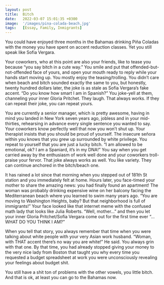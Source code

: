 ```yaml
---
layout: post
title:  Bitch
date:   2022-03-07 15:01:35 +0300
image:  '/images/pina-colada-beach.jpg'
tags:   [Essay, Family, Inmigrants]
---
```

You could have enjoyed three months in the Bahamas drinking Piña Coladas with the money you have spent on accent reduction classes. Yet you still speak like Sofia Vergara.

Your coworkers, who at this point are also your friends, like to tease you because “you say bitch in a cute way.” You smile and put that offended-but-not-offended face of yours, and open your mouth ready to reply while your hands start moving up. You mostly enjoy the teasing/trolling. You didn’t care when beach and bitch sounded exactly the same to you, but honestly, twenty hundred dollars later, the joke is as stale as Sofia Vergara’s fake accent. “Do you know how smart I am in Spanish?” You joke-yell at them, channeling your inner Gloria Pritchet. They laugh. That always works. If they can repeat their joke, you can repeat yours.

You are currently a senior manager, which is pretty awesome, having in mind you landed in New York seven years ago, jobless and in your mid-thirties, rehearsing in advance every single sentence you wanted to say. Your coworkers know perfectly well that now you won’t shut up. Your therapist insists that you should be proud of yourself. The insecure señora within you knows that you grew up surrounded by white privilege. You repeat to yourself that you are just a lucky bitch. “I am allowed to be emotional, ok? I am a Spaniard, it’s in my DNA!” You say when you get carried away by the enthusiasm of work well done and your coworkers troll-praise your fervor. That joke always works as well. You like variety. They can continue anchored in the bitch/beach one.

It has rained a lot since that morning when you stepped out of 181th St station and you immediately felt at home. Hours later, you face-timed your mother to share the amazing news: you had finally found an apartment! The woman was probably drinking expensive wine on her balcony facing the Mediterranean beach where you learned to swim many years ago. “You are moving to Washington Heights, baby? But that neighborhood is full of immigrants!” Your face looked like that internet meme with the confused math lady that looks like Julia Roberts. “Well, mother…” and then you let your inner Gloria Pritchet/Sofia Vergara come out for the first time ever “… WHAT DO YOU THINK I AM?”

When you tell that story, you always remember that time when you were talking about white people with your very Asian work husband. “Woman, with THAT accent there’s no way you are white!” He said. You always grin with that one. By that time, you had already stopped giving your money to the very nice lady from Boston that taught you why every time you requested a budget spreadsheet at work you were unconsciously revealing your feelings about budget shit.

You still have a shit ton of problems with the other vowels, you little bitch. And that is ok, at least you can go to the Bahamas now.